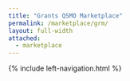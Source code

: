 ```yaml
---
title: "Grants QSMO Marketplace"
permalink: /marketplace/grm/
layout: full-width
attached:
  - marketplace
---
```


<div class="grid-container">
  <div id="esgms-header" class="grid-row">
    {% include left-navigation.html %}
    <!-- <div class="column-left desktop:grid-col-9">
      {% include grantHeader.html %}
      <div class="home-content">
        <p>
          The Grants QSMO addresses fragmented and outdated federal grants
          management systems across the government. We empower applicants,
          recipients, and federal agencies to deliver their missions effectively
          and efficiently. Through the
          <span class="highlight">Grants QSMO Federal Grants Marketplace</span>
          and
          <span class="highlight">Catalog of Commercial Market Research</span>,
          we bring agencies better tools to improve grants management, which
          enhances their mission delivery.
        </p>

        <p>
          <strong
            >Explore our key initiatives and resources for enhancing grants
            management.</strong
          >
        </p>

        <div class="box-container">
          <a href="#" class="blue-box">FEDERAL GRANTS <br/>SYSTEMS HUB</a>
          <a class="blue-box" herf="https://acquisitiongateway.gov/shared-services/resources/4216?_a%5Eg_nid=440">ACQUISITION <br/>GATEWAY</a>
          <a href="#" class="blue-box">RESOURCE <br/> CENTER</a>
        </div>

        <h3>The Grants QSMO’s Key Initiatives</h3>

        <h4>Managing a Grants IT Marketplace and Vetted Solutions</h4>
        <p>
          Oversee a sustainable marketplace for grants IT services, and
          assisting agencies with business cases when solutions are unavailable.
          The Grants QSMO vets federal solutions and conducts market research,
          and provides transparent information on performance, pricing, and
          customer satisfaction. Solutions meet functionality and data standards
          and are available at the Acquisition Gateway.
        </p>

        <h4>Engaging Grants Customers and Stakeholders</h4>
        <p>
          Continuously engage with federal grants customers and stakeholders to
          meet their needs. The Grants QSMO conducts regular one-on-one
          discussions with federal awarding agencies and participates in
          multiple cross-agency working groups to ensure the program adapts to
          the evolving federal grants landscape.
        </p>

        <h4>Driving Grants Data Standards Implementation</h4>
        <p>
          Support federal grants IT technology efficiency and scalability and
          enhance data access and utility by driving the implementation of
          Grants Data Standards. The Grants QSMO communicates these requirements
          to customers and vetted grants IT solution providers.
        </p>
      </div>
      {% include grantFooter.html %}
    </div> -->
  </div>
</div>
